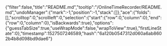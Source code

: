 {"filter":false,"title":"README.md","tooltip":"/OnlineTimeRecorder/README.md","undoManager":{"mark":-1,"position":-1,"stack":[]},"ace":{"folds":[],"scrolltop":0,"scrollleft":0,"selection":{"start":{"row":0,"column":0},"end":{"row":0,"column":0},"isBackwards":true},"options":{"guessTabSize":true,"useWrapMode":false,"wrapToView":true},"firstLineState":0},"timestamp":1527507246589,"hash":"6a120b0547312d060a6ab8602b4b8d098bd9dae6"}